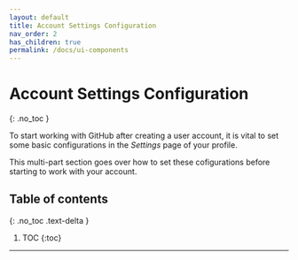 ```yaml
---
layout: default
title: Account Settings Configuration
nav_order: 2
has_children: true
permalink: /docs/ui-components
---
```


# Account Settings Configuration
{: .no_toc }

To start working with GitHub after creating a user account, it is vital to set some basic configurations in the _Settings_ page of your profile.

This multi-part section goes over how to set these cofigurations before starting to work with your account.

## Table of contents
{: .no_toc .text-delta }

1. TOC
{:toc}

---
